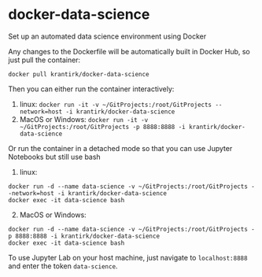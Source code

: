 # docker-data-science

Set up an automated data science environment using Docker

Any changes to the Dockerfile will be automatically built in Docker Hub, so just pull the container:

`docker pull krantirk/docker-data-science`

Then you can either run the container interactively:

1. linux: `docker run -it -v ~/GitProjects:/root/GitProjects --network=host -i krantirk/docker-data-science`
2. MacOS or Windows: `docker run -it -v ~/GitProjects:/root/GitProjects -p 8888:8888 -i krantirk/docker-data-science`

Or run the container in a detached mode so that you can use Jupyter Notebooks but still use bash

1. linux:
```
docker run -d --name data-science -v ~/GitProjects:/root/GitProjects --network=host -i krantirk/docker-data-science
docker exec -it data-science bash
```
2. MacOS or Windows:
```
docker run -d --name data-science -v ~/GitProjects:/root/GitProjects -p 8888:8888 -i krantirk/docker-data-science
docker exec -it data-science bash
```

To use Jupyter Lab on your host machine, just navigate to `localhost:8888` and enter the token `data-science`.
